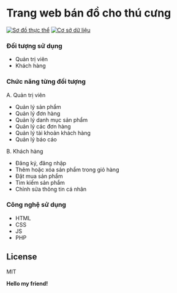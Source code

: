 
# Trang web bán đồ cho thú cưng

[![Sơ đồ thực thể](https://app.diagrams.net/images/favicon-32x32.png)](https://drive.google.com/file/d/10NhARXXtGH-wlIP-P1AJFY7RQ3pP2SIc/view?usp=sharing)
[![Cơ sở dữ liệu](https://i.ibb.co/S7KTZxP/google-sheets-1.png)](https://docs.google.com/spreadsheets/d/1k0TEgq5_6LldRxVwSTqpFD4Nd6u8_f6bzy8TnV7oOPo/edit?usp=sharing)

### Đối tượng sử dụng
- Quản trị viên
- Khách hàng

### Chức năng từng đối tượng
A. Quản trị viên
- Quản lý sản phẩm
- Quản lý đơn hàng
- Quản lý danh mục sản phẩm
- Quản lý các đơn hàng
- Quản lý tài khoản khách hàng
- Quản lý báo cáo

B. Khách hàng
- Đăng ký, đăng nhập
- Thêm hoặc xóa sản phẩm trong giỏ hàng 
- Đặt mua sản phẩm
- Tìm kiếm sản phẩm
- Chỉnh sửa thông tin cá nhân 

### Công nghệ sử dụng

- HTML
- CSS
- JS
- PHP


## License

MIT

**Hello my friend!**
